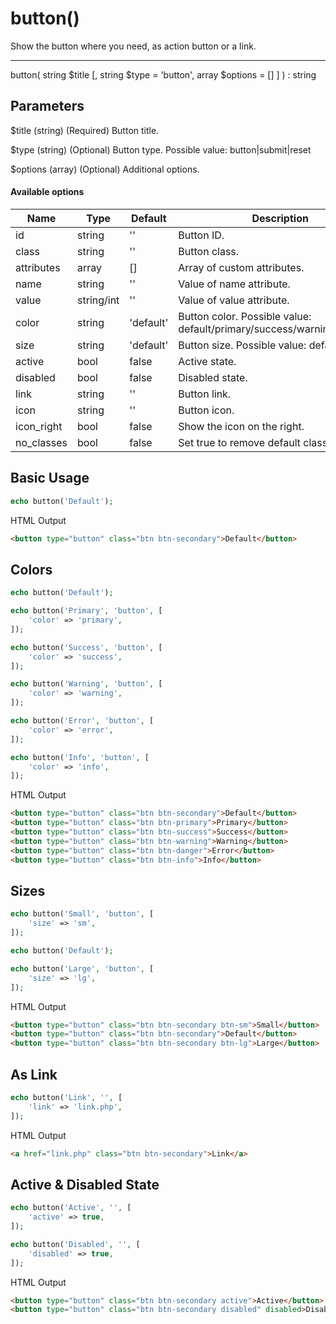 # button()

Show the button where you need, as action button or a link.

---

button( string $title [, string $type = 'button', array $options = [] ] ) : string

## Parameters

$title (string) (Required) Button title.

$type (string) (Optional) Button type. Possible value: button|submit|reset

$options (array) (Optional) Additional options.

#### Available options

| Name       | Type       | Default   | Description                                                              |
|------------|------------|-----------|--------------------------------------------------------------------------|
| id         | string     | ''        | Button ID.                                                               |
| class      | string     | ''        | Button class.                                                            |
| attributes | array      | []        | Array of custom attributes.                                              |
| name       | string     | ''        | Value of name attribute.                                                 |
| value      | string/int | ''        | Value of value attribute.                                                |
| color      | string     | 'default' | Button color. Possible value: default/primary/success/warning/error/info |
| size       | string     | 'default' | Button size. Possible value: default/sm/lg                               |
| active     | bool       | false     | Active state.                                                            |
| disabled   | bool       | false     | Disabled state.                                                          |
| link       | string     | ''        | Button link.                                                             |
| icon       | string     | ''        | Button icon.                                                             |
| icon_right | bool       | false     | Show the icon on the right.                                              |
| no_classes | bool       | false     | Set true to remove default classes.                                      |

## Basic Usage

```php
echo button('Default');
```

<span class="html-output">HTML Output</span>

```html
<button type="button" class="btn btn-secondary">Default</button>
```

## Colors

```php
echo button('Default');

echo button('Primary', 'button', [
    'color' => 'primary',
]);

echo button('Success', 'button', [
    'color' => 'success',
]);

echo button('Warning', 'button', [
    'color' => 'warning',
]);

echo button('Error', 'button', [
    'color' => 'error',
]);

echo button('Info', 'button', [
    'color' => 'info',
]);
```

<span class="html-output">HTML Output</span>

```html
<button type="button" class="btn btn-secondary">Default</button>
<button type="button" class="btn btn-primary">Primary</button>
<button type="button" class="btn btn-success">Success</button>
<button type="button" class="btn btn-warning">Warning</button>
<button type="button" class="btn btn-danger">Error</button>
<button type="button" class="btn btn-info">Info</button>
```

## Sizes

```php
echo button('Small', 'button', [
    'size' => 'sm',
]);

echo button('Default');

echo button('Large', 'button', [
    'size' => 'lg',
]);
```

<span class="html-output">HTML Output</span>

```html
<button type="button" class="btn btn-secondary btn-sm">Small</button>
<button type="button" class="btn btn-secondary">Default</button>
<button type="button" class="btn btn-secondary btn-lg">Large</button>
```

## As Link

```php
echo button('Link', '', [
    'link' => 'link.php',
]);
```

<span class="html-output">HTML Output</span>

```html
<a href="link.php" class="btn btn-secondary">Link</a>
```

## Active & Disabled State

```php
echo button('Active', '', [
    'active' => true,
]);

echo button('Disabled', '', [
    'disabled' => true,
]);
```

<span class="html-output">HTML Output</span>

```html
<button type="button" class="btn btn-secondary active">Active</button>
<button type="button" class="btn btn-secondary disabled" disabled>Disabled</button>
```
